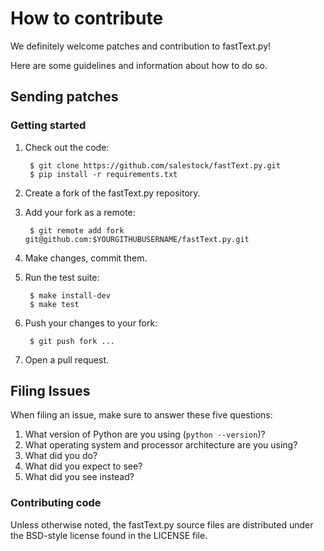 # How to contribute

We definitely welcome patches and contribution to fastText.py!

Here are some guidelines and information about how to do so.

## Sending patches

### Getting started

1. Check out the code:

        $ git clone https://github.com/salestock/fastText.py.git
        $ pip install -r requirements.txt

1. Create a fork of the fastText.py repository.
1. Add your fork as a remote:

        $ git remote add fork git@github.com:$YOURGITHUBUSERNAME/fastText.py.git

1. Make changes, commit them.
1. Run the test suite:

        $ make install-dev
        $ make test

1. Push your changes to your fork:

        $ git push fork ...

1. Open a pull request.

## Filing Issues
When filing an issue, make sure to answer these five questions:

1. What version of Python are you using (`python --version`)?
2. What operating system and processor architecture are you using?
3. What did you do?
4. What did you expect to see?
5. What did you see instead?

### Contributing code
Unless otherwise noted, the fastText.py source files are distributed under
the BSD-style license found in the LICENSE file.

